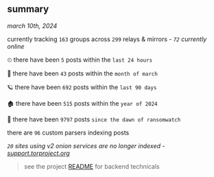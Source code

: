 
## summary
_march 10th, 2024_

currently tracking `163` groups across `299` relays & mirrors - _`72` currently online_

⏲ there have been `5` posts within the `last 24 hours`

🦈 there have been `43` posts within the `month of march`

🪐 there have been `692` posts within the `last 90 days`

🏚 there have been `515` posts within the `year of 2024`

🦕 there have been `9797` posts `since the dawn of ransomwatch`

there are `96` custom parsers indexing posts

_`20` sites using v2 onion services are no longer indexed - [support.torproject.org](https://support.torproject.org/onionservices/v2-deprecation/)_

> see the project [README](https://github.com/joshhighet/ransomwatch#ransomwatch--) for backend technicals
